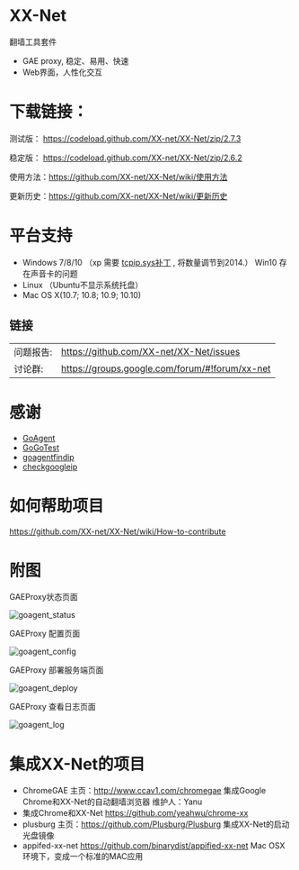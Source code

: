 

XX-Net
========
翻墙工具套件  
* GAE proxy, 稳定、易用、快速
* Web界面，人性化交互


下载链接：
==========
测试版：
https://codeload.github.com/XX-net/XX-Net/zip/2.7.3

稳定版：
https://codeload.github.com/XX-net/XX-Net/zip/2.6.2

使用方法：https://github.com/XX-net/XX-Net/wiki/使用方法

更新历史：https://github.com/XX-net/XX-Net/wiki/更新历史
  
  




平台支持
================
* Windows 7/8/10 （xp 需要 [tcpip.sys补丁]( https://github.com/yeahwu/wu/raw/master/WindowsXP-TCPIP-concurrency-count-patch.rar) , 将数量调节到2014.）
  Win10 存在声音卡的问题 
* Linux （Ubuntu不显示系统托盘）
* Mac OS X(10.7; 10.8; 10.9; 10.10)



## 链接
|   |   |
| --------   | :----  |
|问题报告:  |https://github.com/XX-net/XX-Net/issues|
|讨论群:  |https://groups.google.com/forum/#!forum/xx-net|

感谢
=========
* [GoAgent](https://github.com/phuslu/goagent)
* [GoGoTest](https://github.com/azzvx/gogotester)
* [goagentfindip](https://github.com/usrtmp/goagentfindip)
* [checkgoogleip](https://github.com/moonshawdo/checkgoogleip)


如何帮助项目
==========
https://github.com/XX-net/XX-Net/wiki/How-to-contribute


附图
======

GAEProxy状态页面

![goagent_status](https://cloud.githubusercontent.com/assets/10395528/5849287/f71c62fc-a1b9-11e4-9ae0-b33fc78ed5fd.png)

GAEProxy 配置页面

![goagent_config](https://cloud.githubusercontent.com/assets/10395528/5849285/f68ac84c-a1b9-11e4-808a-5ec78f2fd3af.png)

GAEProxy 部署服务端页面

![goagent_deploy](https://cloud.githubusercontent.com/assets/10395528/5849286/f6e81dda-a1b9-11e4-94f8-2b9d2492bd39.png)

GAEProxy 查看日志页面

![goagent_log](https://cloud.githubusercontent.com/assets/10395528/5849288/f72138cc-a1b9-11e4-94df-d0b7ab160f0c.png)

集成XX-Net的项目
===============
* ChromeGAE
  主页：http://www.ccav1.com/chromegae
  集成Google Chrome和XX-Net的自动翻墙浏览器
  维护人：Yanu
* 集成Chrome和XX-Net
  https://github.com/yeahwu/chrome-xx
* plusburg
  主页：https://github.com/Plusburg/Plusburg
  集成XX-Net的启动光盘镜像
* appifed-xx-net
  https://github.com/binarydist/appified-xx-net
  Mac OSX 环境下，变成一个标准的MAC应用
